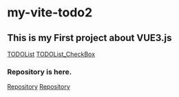 # my-vite-todo2
 
## This is my First project about VUE3.js
[TODOList](https://chikarimo-tanaka-takaakis-projects.vercel.app/)
[TODOList_CheckBox](https://my-vite-todo2-check.vercel.app/)
### Repository is here.
[Repository](https://github.com/chikarimo/chikarimo.git)
[Repository](https://github.com/chikarimo/my-vite-todo2-check.git)
